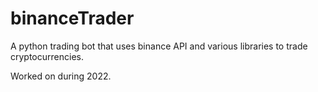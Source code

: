 # binanceTrader
 A python trading bot that uses binance API and various libraries to trade cryptocurrencies.

Worked on during 2022.
